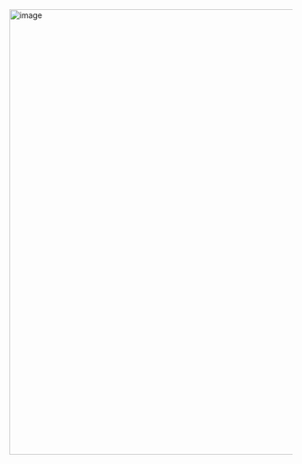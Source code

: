 <img width="791" alt="image" src="https://user-images.githubusercontent.com/63268327/163063648-5ea067f4-bd46-4f71-a62c-546f0ebf857c.png">
